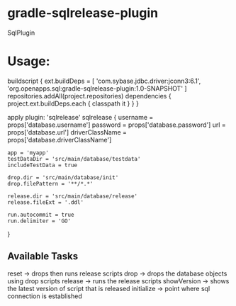 gradle-sqlrelease-plugin
===========================

SqlPlugin


Usage:
======

buildscript {
    ext.buildDeps = [
        'com.sybase.jdbc.driver:jconn3:6.1', 
        'org.openapps.sql:gradle-sqlrelease-plugin:1.0-SNAPSHOT'
    ]
    repositories.addAll(project.repositories)
    dependencies {
        project.ext.buildDeps.each {
            classpath it
        }
    }
}


apply plugin: 'sqlrelease'
sqlrelease {
    username = props['database.username']
    password = props['database.password']
    url = props['database.url']
    driverClassName = props['database.driverClassName']

    app = 'myapp'
    testDataDir = 'src/main/database/testdata'
    includeTestData = true

    drop.dir = 'src/main/database/init'
    drop.filePattern = '**/*.*'

    release.dir = 'src/main/database/release'
    release.fileExt = '.ddl'

    run.autocommit = true
    run.delimiter = 'GO'
}

Available Tasks
---------------
reset       ->  drops then runs release scripts
drop        ->  drops the database objects using drop scripts
release     ->  runs the release scripts
showVersion ->  shows the latest version of script that is released
initialize  ->  point where sql connection is established
